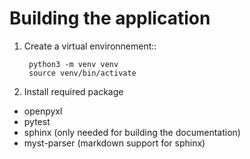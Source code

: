 Building the application
=================================

1. Create a virtual environnement::

        python3 -m venv venv
        source venv/bin/activate

2. Install required package

 - openpyxl
 - pytest
 - sphinx (only needed for building the documentation)
 - myst-parser (markdown support for sphinx)